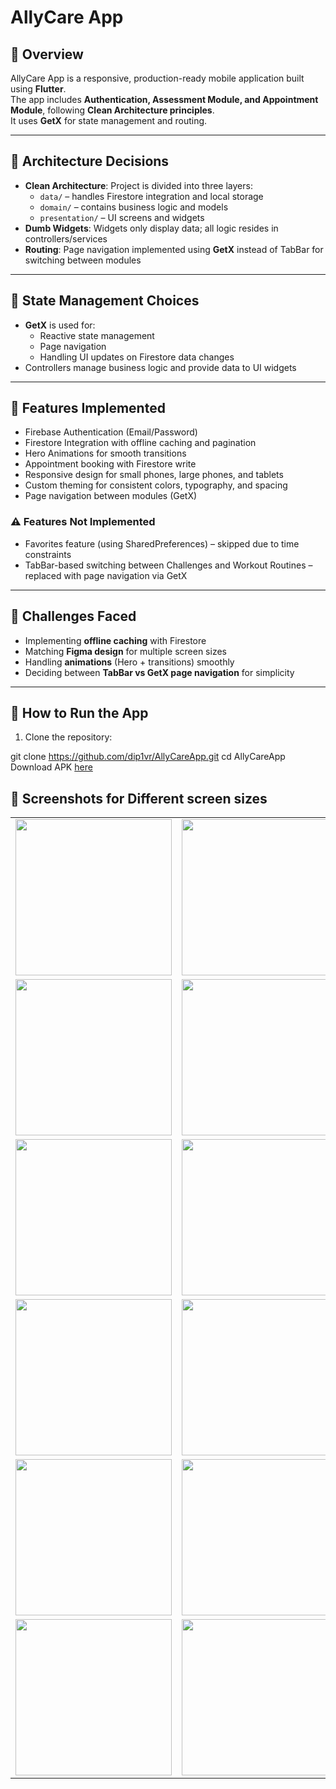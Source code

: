 # AllyCare App

## 📌 Overview
AllyCare App is a responsive, production-ready mobile application built using **Flutter**.  
The app includes **Authentication, Assessment Module, and Appointment Module**, following **Clean Architecture principles**.  
It uses **GetX** for state management and routing.

---

## 📌 Architecture Decisions
- **Clean Architecture**: Project is divided into three layers:
  - `data/` – handles Firestore integration and local storage
  - `domain/` – contains business logic and models
  - `presentation/` – UI screens and widgets
- **Dumb Widgets**: Widgets only display data; all logic resides in controllers/services
- **Routing**: Page navigation implemented using **GetX** instead of TabBar for switching between modules

---

## 📌 State Management Choices
- **GetX** is used for:
  - Reactive state management
  - Page navigation
  - Handling UI updates on Firestore data changes
- Controllers manage business logic and provide data to UI widgets

---

## 📌 Features Implemented
- Firebase Authentication (Email/Password)
- Firestore Integration with offline caching and pagination
- Hero Animations for smooth transitions
- Appointment booking with Firestore write
- Responsive design for small phones, large phones, and tablets
- Custom theming for consistent colors, typography, and spacing
- Page navigation between modules (GetX)

### ⚠️ Features Not Implemented
- Favorites feature (using SharedPreferences) – skipped due to time constraints
- TabBar-based switching between Challenges and Workout Routines – replaced with page navigation via GetX

---

## 📌 Challenges Faced
- Implementing **offline caching** with Firestore  
- Matching **Figma design** for multiple screen sizes  
- Handling **animations** (Hero + transitions) smoothly  
- Deciding between **TabBar vs GetX page navigation** for simplicity  

---

## 📌 How to Run the App
1. Clone the repository:

git clone https://github.com/dip1vr/AllyCareApp.git
cd AllyCareApp
Download APK [here](https://github.com/dip1vr/AllyCareApp/releases/tag/Allycare)

## 📌 Screenshots for Different screen sizes
<table>
  <tr>
    <td><img width="250" src="https://github.com/user-attachments/assets/b5d0063e-19e9-40c1-beed-9d3d5a0be8b7" /></td>
    <td><img width="250" src="https://github.com/user-attachments/assets/d6f211c6-eece-462c-b835-8b8f033aa975" /></td>
    <td><img width="250" src="https://github.com/user-attachments/assets/03859f6b-bbe2-4c15-8213-f4408dbc466b" /></td>
  </tr>
  <tr>
    <td><img width="250" src="https://github.com/user-attachments/assets/10ce41ea-b416-4f0c-86f9-58ade0eb36fd" /></td>
    <td><img width="250" src="https://github.com/user-attachments/assets/039fb25f-bd91-47f9-9ae2-842bedb41689" /></td>
    <td><img width="250" src="https://github.com/user-attachments/assets/a859c9c7-1395-4773-b9ad-92ff61bf2187" /></td>
  </tr>
  <tr>
    <td><img width="250" src="https://github.com/user-attachments/assets/bf49e28c-8bf6-4fac-8e0a-9d2f33ca7543" /></td>
    <td><img width="250" src="https://github.com/user-attachments/assets/5014bc7e-755d-4a13-8117-5a96fc273205" /></td>
    <td><img width="250" src="https://github.com/user-attachments/assets/1e86bfc6-33d6-4089-8262-5345cf0cbebe" /></td>
  </tr>
  <tr>
    <td><img width="250" src="https://github.com/user-attachments/assets/cc7c51ee-420a-4ab0-be02-5c3ed00d5c95" /></td>
    <td><img width="250" src="https://github.com/user-attachments/assets/b499ced5-b0d4-487e-9425-c779ee17fc98" /></td>
    <td><img width="250" src="https://github.com/user-attachments/assets/25b268fe-da45-4ad4-8830-6c302bca8fec" /></td>
  </tr>
  <tr>
    <td><img width="250" src="https://github.com/user-attachments/assets/390cf4d7-8e63-49f4-8324-b960f2893e95" /></td>
    <td><img width="250" src="https://github.com/user-attachments/assets/87ed4720-77d5-4ca3-a082-ed182ae23966" /></td>
    <td><img width="250" src="https://github.com/user-attachments/assets/c54e587d-bb10-4f6b-9dd7-1f74b8dc2ed7" /></td>
  </tr>
  <tr>
    <td><img width="250" src="https://github.com/user-attachments/assets/d087d6f4-65d7-4e3d-8770-d0ca163f1dfe" /></td>
    <td><img width="250" src="https://github.com/user-attachments/assets/a6023264-72b6-4a20-a1d8-da50eaeddda5" /></td>
    <td><img width="250" src="https://github.com/user-attachments/assets/5f324f7e-3130-4b05-9059-5d163433662a" /></td>
  </tr>
</table>
